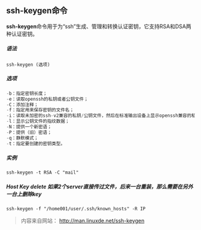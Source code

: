 ## ssh-keygen命令
**ssh-keygen**命令用于为“ssh”生成、管理和转换认证密钥，它支持RSA和DSA两种认证密钥。

##### 语法
`ssh-keygen (选项)`
##### 选项
``` cpp
-b：指定密钥长度；
-e：读取openssh的私钥或者公钥文件；
-C：添加注释；
-f：指定用来保存密钥的文件名；
-i：读取未加密的ssh-v2兼容的私钥/公钥文件，然后在标准输出设备上显示openssh兼容的私钥/公钥；
-l：显示公钥文件的指纹数据；
-N：提供一个新密语；
-P：提供（旧）密语；
-q：静默模式；
-t：指定要创建的密钥类型。
```
##### 实例
`ssh-keygen -t RSA -C "mail"`

##### Host Key delete 如果2个server直接传过文件，后来一台重装，那么需要在另外一台上删除key
`ssh-keygen -f "/home001/user/.ssh/known_hosts" -R IP
`

> 内容来自网站： http://man.linuxde.net/ssh-keygen
